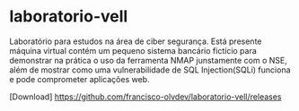 # laboratorio-vell
Laboratório para estudos na área de ciber segurança.
Está presente máquina virtual contém um pequeno sistema bancário fictício
para demonstrar na prática o uso da ferramenta NMAP junstamente com o NSE,
além de mostrar como uma vulnerabilidade de SQL Injection(SQLi) funciona
e pode comprometer aplicações web.

[Download] https://github.com/francisco-olvdev/laboratorio-vell/releases
